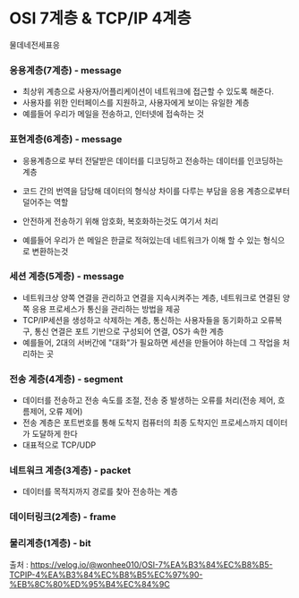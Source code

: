 # OSI 7계층 & TCP/IP 4계층

물데네전세표응

### 응용계층(7계층) - message

- 최상위 계층으로 사용자/어플리케이션이 네트워크에 접근할 수 있도록 해준다.
- 사용자를 위한 인터페이스를 지원하고, 사용자에게 보이는 유일한 계층
- 예를들어 우리가 메일을 전송하고, 인터넷에 접속하는 것



### 표현계층(6계층) - message

- 응용계층으로 부터 전달받은 데이터를 디코딩하고 전송하는 데이터를 인코딩하는 계층
- 코드 간의 번역을 담당해 데이터의 형식상 차이를 다루는 부담을 응용 계층으로부터 덜어주는 역할
- 안전하게 전송하기 위해 암호화, 복호화하는것도 여기서 처리

- 예를들어 우리가 쓴 메일은 한글로 적혀있는데 네트워크가 이해 할 수 있는 형식으로 변환하는것



### 세션 계층(5계층) - message

- 네트워크상 양쪽 연결을 관리하고 연결을 지속시켜주는 계층, 네트워크로 연결된 양쪽 응용 프로세스가 통신을 관리하는 방법을 제공
- TCP/IP세션을 생성하고 삭제하는 계층, 통신하는 사용자들을 동기화하고 오류복구, 통신 연결은 포트 기반으로 구성되어 연결, OS가 속한 계층
- 예를들어, 2대의 서버간에 "대화"가 필요하면 세션을 만들어야 하는데 그 작업을 처리하는 곳



### 전송 계층(4계층) - segment

- 데이터를 전송하고 전송 속도를 조절, 전송 중 발생하는 오류를 처리(전송 제어, 흐름제어, 오류 제어)
- 전송 계층은 포트번호를 통해 도착지 컴퓨터의 최종 도착지인 프로세스까지 데이터가 도달하게 한다
- 대표적으로 TCP/UDP



### 네트워크 계층(3계층) - packet

- 데이터를 목적지까지 경로를 찾아 전송하는 계층



### 데이터링크(2계층) - frame



### 물리계층(1계층) - bit





출처 : https://velog.io/@wonhee010/OSI-7%EA%B3%84%EC%B8%B5-TCPIP-4%EA%B3%84%EC%B8%B5%EC%97%90-%EB%8C%80%ED%95%B4%EC%84%9C
